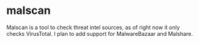 # malscan
Malscan is a tool to check threat intel sources, as of right now it only checks VirusTotal. I plan to add support for MalwareBazaar and Malshare.
